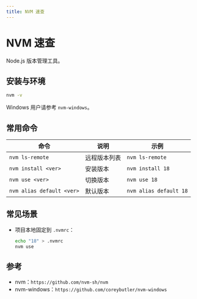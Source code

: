 ```yaml
---
title: NVM 速查
---
```


# NVM 速查

Node.js 版本管理工具。

## 安装与环境

```bash
nvm -v
```

Windows 用户请参考 `nvm-windows`。

## 常用命令

| 命令 | 说明 | 示例 |
| --- | --- | --- |
| `nvm ls-remote` | 远程版本列表 | `nvm ls-remote` |
| `nvm install <ver>` | 安装版本 | `nvm install 18` |
| `nvm use <ver>` | 切换版本 | `nvm use 18` |
| `nvm alias default <ver>` | 默认版本 | `nvm alias default 18` |

## 常见场景

- 项目本地固定到 `.nvmrc`：
  ```bash
  echo "18" > .nvmrc
  nvm use
  ```

## 参考

- nvm：`https://github.com/nvm-sh/nvm`
- nvm-windows：`https://github.com/coreybutler/nvm-windows`


